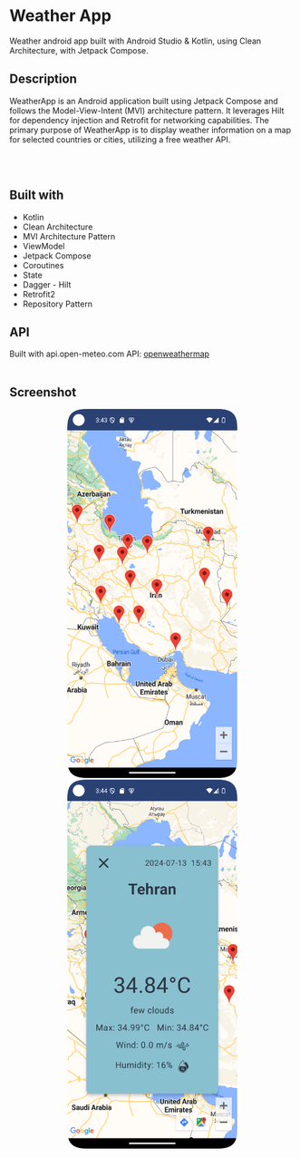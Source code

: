 # Weather App

Weather android app built with Android Studio & Kotlin, using Clean Architecture, with Jetpack
Compose.
<br>

## Description

WeatherApp is an Android application built using Jetpack Compose and follows the Model-View-Intent (MVI) architecture pattern. It leverages Hilt for dependency injection and Retrofit for networking capabilities. The primary purpose of WeatherApp is to display weather information on a map for selected countries or cities, utilizing a free weather API.

<br>
<br>

## Built with

- Kotlin
- Clean Architecture
- MVI Architecture Pattern
- ViewModel
- Jetpack Compose
- Coroutines
- State
- Dagger - Hilt
- Retrofit2
- Repository Pattern

## API

Built with api.open-meteo.com API: [openweathermap](https://api.openweathermap.org)
<br>
<br>

## Screenshot

<div align="center">
    <img src="Screenshot/Screenshot_20240713_191317.png?raw=true" width="300px height="300px"</img> 
    <img src="Screenshot/Screenshot_20240713_191410.png?raw=true" width="300px height="300px"</img>
</div>

